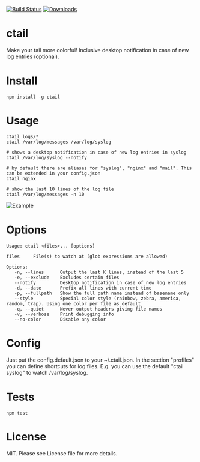 [![Build Status](https://travis-ci.org/brainexe/ctail.svg?branch=master)](https://travis-ci.org/brainexe/ctail)
[![Downloads](https://img.shields.io/npm/dm/ctail.svg)](https://travis-ci.org/brainexe/ctail)

ctail
=====

Make your tail more colorful!
Inclusive desktop notification in case of new log entries (optional).

Install
=======

```
npm install -g ctail
```

Usage
=====
```
ctail logs/*
ctail /var/log/messages /var/log/syslog

# shows a desktop notification in case of new log entries in syslog
ctail /var/log/syslog --notify

# by default there are aliases for "syslog", "nginx" and "mail". This can be extended in your config.json
ctail nginx

# show the last 10 lines of the log file
ctail /var/log/messages -n 10
```

![Example](https://mdoetsch.de/wp-content/uploads/2015/05/Selection_001.png)

Options
=======
```
Usage: ctail <files>... [options]

files     File(s) to watch at (glob expressions are allowed)

Options:
   -n, --lines      Output the last K lines, instead of the last 5
   -e, --exclude    Excludes certain files
   --notify         Desktop notification in case of new log entries
   -d, --date       Prefix all lines with current time
   -p, --fullpath   Show the full path name instead of basename only
   --style          Special color style (rainbow, zebra, america, random, trap). Using one color per file as default
   -q, --quiet      Never output headers giving file names
   -v, --verbose    Print debugging info
   --no-color       Disable any color
```

Config
======
Just put the config.default.json to your ~/.ctail.json.
In the section "profiles" you can define shortcuts for log files. E.g. you can use the default "ctail syslog" to watch /var/log/syslog.

Tests
=====

```
npm test
```

License
=======
MIT. Please see License file for more details.
